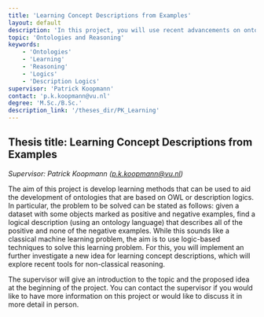 ```yaml
---
title: 'Learning Concept Descriptions from Examples'
layout: default
description: 'In this project, you will use recent advancements on ontology reasoning to develop and evaluate a new method for learning conceptual (logic-based descriptions of groups of objects based on examples.'  
topic: 'Ontologies and Reasoning' 
keywords: 
    - 'Ontologies'
    - 'Learning'
    - 'Reasoning'
    - 'Logics'
    - 'Description Logics'
supervisor: 'Patrick Koopmann'
contact: 'p.k.koopmann@vu.nl'
degree: 'M.Sc./B.Sc.'
description_link: '/theses_dir/PK_Learning'
---
```


## Thesis title:  Learning Concept Descriptions from Examples
*Supervisor: Patrick Koopmann (p.k.koopmann@vu.nl)*

The aim of this project is develop learning methods that can be used
to aid the development of ontologies that are based on OWL or
description logics. In particular, the problem to be solved can be
stated as follows: given a dataset with some objects marked as
positive and negative examples, find a logical description (using an
ontology language) that describes all of the positive and none of the
negative examples. While this sounds like a classical machine learning
problem, the aim is to use logic-based techniques to solve this
learning problem. For this, you will implement an further investigate
a new idea for learning concept descriptions, which will explore
recent tools for non-classical reasoning.

The supervisor will give an introduction to the topic and the proposed
idea at the beginning of the project. 
You can contact the supervisor if you would like to
have more information on this project or would like to discuss it in
more detail in person.

